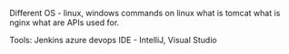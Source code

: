 Different OS - linux, windows
commands on linux
what is tomcat
what is nginx
what are APIs used for.

Tools:
Jenkins
azure devops
IDE - IntelliJ, Visual Studio
